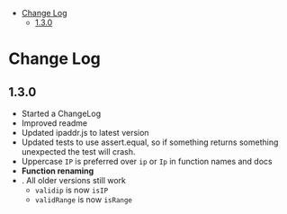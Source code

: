 <!-- START doctoc generated TOC please keep comment here to allow auto update -->
<!-- DON'T EDIT THIS SECTION, INSTEAD RE-RUN doctoc TO UPDATE -->


- [Change Log](#change-log)
  - [1.3.0](#130)

<!-- END doctoc generated TOC please keep comment here to allow auto update -->

# Change Log

## 1.3.0
* Started a ChangeLog
* Improved readme
* Updated ipaddr.js to latest version
* Updated tests to use assert.equal, so if something returns something unexpected the test will crash.
* Uppercase `IP` is preferred over `ip` or `Ip` in function names and docs
*	**Function renaming** 
*	
	. All older versions still work
	* `validip` is now `isIP`
	* `validRange` is now `isRange`
